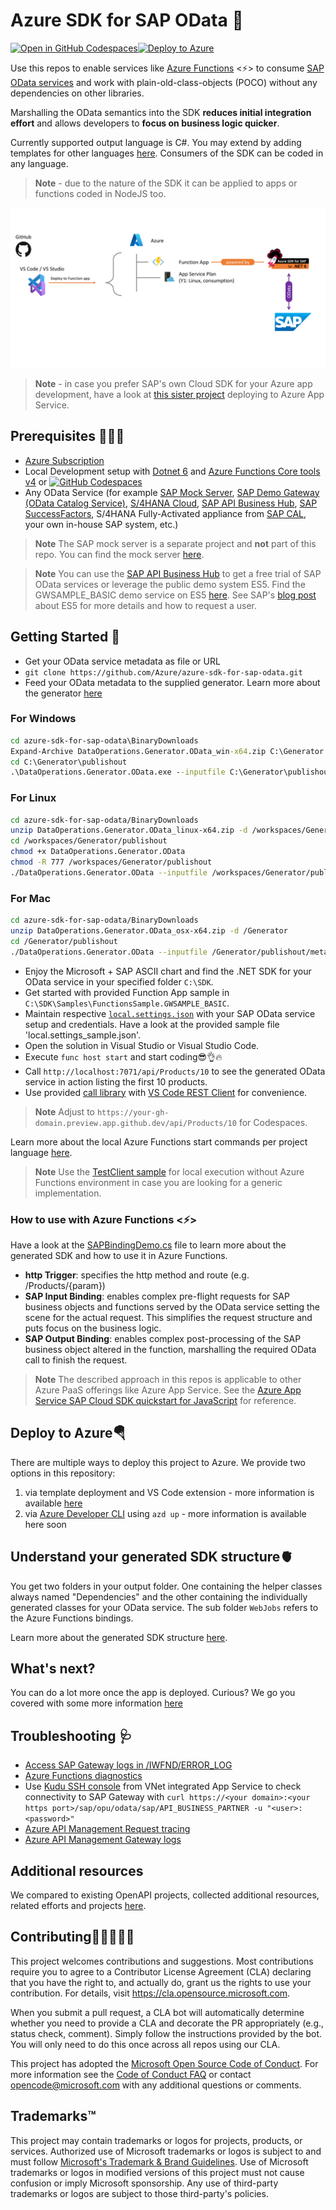 # Azure SDK for SAP OData 🚀

[![Open in GitHub Codespaces](https://github.com/codespaces/badge.svg)](https://github.com/codespaces/new?hide_repo_select=true&ref=main&repo=578517335)[![Deploy to Azure](https://aka.ms/deploytoazurebutton)](https://portal.azure.com/#create/Microsoft.Template/uri/https%3A%2F%2Fraw.githubusercontent.com%2FAzure%2Fazure-sdk-for-sap-odata%2Fmain%2Fbuildandpublish%2Fazuredeploy.json)

Use this repos to enable services like [Azure Functions](https://learn.microsoft.com/azure/azure-functions/functions-overview) <⚡> to consume [SAP OData services](https://api.sap.com/products/SAPS4HANA/apis/ODATA) and work with plain-old-class-objects (POCO) without any dependencies on other libraries.

Marshalling the OData semantics into the SDK **reduces initial integration effort** and allows developers to **focus on business logic quicker**.

Currently supported output language is C#. You may extend by adding templates for other languages [here](DataOperations.Generator.OData/Templates). Consumers of the SDK can be coded in any language.

> **Note** - due to the nature of the SDK it can be applied to apps or functions coded in NodeJS too.

![Illustration of the function app flow with the OData SDK](/assets/img/function-app-overview.png)

> **Note** - in case you prefer SAP's own Cloud SDK for your Azure app development, have a look at [this sister project](https://github.com/Azure-Samples/app-service-javascript-sap-cloud-sdk-quickstart) deploying to Azure App Service.

## Prerequisites 👨🏾‍🎓

- [Azure Subscription](https://azure.microsoft.com/free/)
- Local Development setup with [Dotnet 6](https://dotnet.microsoft.com/download/dotnet/6.0) and [Azure Functions Core tools v4](https://learn.microsoft.com/azure/azure-functions/functions-run-local?tabs=v4%2Cwindows%2Ccsharp%2Cportal%2Cbash) or [![GitHub Codespaces](https://github.com/codespaces/badge.svg)](https://github.com/codespaces/new?hide_repo_select=true&ref=main&repo=578517335)
- Any OData Service (for example [SAP Mock Server](https://sap.github.io/cloud-s4-sdk-book/pages/mock-odata.html), [SAP Demo Gateway (OData Catalog Service)](https://sapes5.sapdevcenter.com/sap/opu/odata/IWFND/CATALOGSERVICE;v=2/), [S/4HANA Cloud](https://api.sap.com/products/SAPS4HANACloud/apis/ODATAV4), [SAP API Business Hub](https://api.sap.com/), [SAP SuccessFactors](https://api.sap.com/products/SAPSuccessFactors/apis/ODATA), S/4HANA Fully-Activated appliance from [SAP CAL](https://cal.sap.com/), your own in-house SAP system, etc.)

> **Note**
> The SAP mock server is a separate project and **not** part of this repo. You can find the mock server [here](https://sap.github.io/cloud-s4-sdk-book/pages/mock-odata.html).

> **Note**
> You can use the [SAP API Business Hub](https://api.sap.com/) to get a free trial of SAP OData services or leverage the public demo system ES5. Find the GWSAMPLE_BASIC demo service on ES5 [here](https://sapes5.sapdevcenter.com/sap/opu/odata/iwbep/GWSAMPLE_BASIC/$metadata). See SAP's [blog post](https://blogs.sap.com/2017/12/05/new-sap-gateway-demo-system-available/) about ES5 for more details and how to request a user.

## Getting Started 🚀

- Get your OData service metadata as file or URL
- `git clone https://github.com/Azure/azure-sdk-for-sap-odata.git`
- Feed your OData metadata to the supplied generator. Learn more about the generator [here](DataOperations.Generator.OData/README.md)

### For Windows

```cmd
cd azure-sdk-for-sap-odata\BinaryDownloads
Expand-Archive DataOperations.Generator.OData_win-x64.zip C:\Generator
cd C:\Generator\publishout
.\DataOperations.Generator.OData.exe --inputfile C:\Generator\publishout\metadata.xml --outputfolder C:\SDK --templatefolder C:\Generator\publishout\Templates --samples true
```

### For Linux

```bash
cd azure-sdk-for-sap-odata/BinaryDownloads
unzip DataOperations.Generator.OData_linux-x64.zip -d /workspaces/Generator
cd /workspaces/Generator/publishout
chmod +x DataOperations.Generator.OData
chmod -R 777 /workspaces/Generator/publishout
./DataOperations.Generator.OData --inputfile /workspaces/Generator/publishout/metadata.xml --outputfolder /workspaces/SDK --templatefolder /workspaces/Generator/publishout/Templates --samples true
```

### For Mac

```bash
cd azure-sdk-for-sap-odata/BinaryDownloads
unzip DataOperations.Generator.OData_osx-x64.zip -d /Generator
cd /Generator/publishout
./DataOperations.Generator.OData --inputfile /Generator/publishout/metadata.xml --outputfolder /SDK --templatefolder /Generator/publishout/Templates --samples true
```

- Enjoy the Microsoft + SAP ASCII chart and find the .NET SDK for your OData service in your specified folder `C:\SDK`.
- Get started with provided Function App sample in `C:\SDK\Samples\FunctionsSample.GWSAMPLE_BASIC`.
- Maintain respective [`local.settings.json`](/Samples/FunctionsSample.GWSAMPLE_BASIC/local.settings_sample.json) with your SAP OData service setup and credentials. Have a look at the provided sample file 'local.settings_sample.json'.
- Open the solution in Visual Studio or Visual Studio Code.
- Execute `func host start` and start coding😎👌🔥
- Call `http://localhost:7071/api/Products/10` to see the generated OData service in action listing the first 10 products.
- Use provided [call library](Samples/FunctionsSample.GWSAMPLE_BASIC/odata-product-sample.http) with [VS Code REST Client](https://marketplace.visualstudio.com/items?itemName=humao.rest-client) for convenience.

> **Note**
> Adjust to `https://your-gh-domain.preview.app.github.dev/api/Products/10` for Codespaces.

Learn more about the local Azure Functions start commands per project language [here](https://learn.microsoft.com/azure/azure-functions/functions-run-local?tabs=v4%2Cwindows%2Ccsharp%2Cportal%2Cbash#start).

> **Note**
> Use the [TestClient sample](/Samples/TestClientSample.GWSAMPLE_BASIC/) for local execution without Azure Functions environment in case you are looking for a generic implementation.

### How to use with Azure Functions <⚡>

Have a look at the [SAPBindingDemo.cs](Samples/FunctionsSample.GWSAMPLE_BASIC/SAPBindingDemo.cs) file to learn more about the generated SDK and how to use it in Azure Functions.

- **http Trigger**: specifies the http method and route (e.g. /Products/{param})
- **SAP Input Binding**: enables complex pre-flight requests for SAP business objects and functions served by the OData service setting the scene for the actual request. This simplifies the request structure and puts focus on the business logic.
- **SAP Output Binding**: enables complex post-processing of the SAP business object altered in the function, marshalling the required OData call to finish the request.

> **Note**
> The described approach in this repos is applicable to other Azure PaaS offerings like Azure App Service. See the [Azure App Service SAP Cloud SDK quickstart for JavaScript](https://github.com/Azure-Samples/app-service-javascript-sap-cloud-sdk-quickstart) for reference.

## Deploy to Azure🪂

There are multiple ways to deploy this project to Azure. We provide two options in this repository:

1. via template deployment and VS Code extension - more information is available [here](documentation/DEPLOYMENT-VSCODE.md)
2. via [Azure Developer CLI](https://learn.microsoft.com/azure/developer/azure-developer-cli/overview) using `azd up`  - more information is available here soon

## Understand your generated SDK structure🫀

You get two folders in your output folder. One containing the helper classes always named "Dependencies" and the other containing the individually generated classes for your OData service. The sub folder `WebJobs` refers to the Azure Functions bindings.

Learn more about the generated SDK structure [here](/DataOperations.Generator.OData/README.md).

## What's next?

You can do a lot more once the app is deployed. Curious? We go you covered with some more information [here](documentation/WHATS-NEXT.md)

## Troubleshooting 🩺

- [Access SAP Gateway logs in /IWFND/ERROR_LOG](https://wiki.scn.sap.com/wiki/display/ABAPConn/SAP+Gateway+Error+Log)
- [Azure Functions diagnostics](https://docs.microsoft.com/azure/app-service/troubleshoot-diagnostic-logs)
- Use [Kudu SSH console](https://learn.microsoft.com/azure/app-service/resources-kudu) from VNet integrated App Service to check connectivity to SAP Gateway with `curl https://<your domain>:<your https port>/sap/opu/odata/sap/API_BUSINESS_PARTNER -u "<user>:<password>"`
- [Azure API Management Request tracing](https://learn.microsoft.com/azure/api-management/api-management-howto-api-inspector)
- [Azure API Management Gateway logs](https://learn.microsoft.com/azure/api-management/api-management-howto-use-azure-monitor#view-diagnostic-data-in-azure-monitor)

## Additional resources

We compared to existing OpenAPI projects, collected additional resources, related efforts and projects [here](documentation/ADDITIONAL-RESOURCES.md).

## Contributing👩🏼‍🤝‍👨🏽

This project welcomes contributions and suggestions.  Most contributions require you to agree to a Contributor License Agreement (CLA) declaring that you have the right to, and actually do, grant us the rights to use your contribution. For details, visit https://cla.opensource.microsoft.com.

When you submit a pull request, a CLA bot will automatically determine whether you need to provide a CLA and decorate the PR appropriately (e.g., status check, comment). Simply follow the instructions provided by the bot. You will only need to do this once across all repos using our CLA.

This project has adopted the [Microsoft Open Source Code of Conduct](https://opensource.microsoft.com/codeofconduct/). For more information see the [Code of Conduct FAQ](https://opensource.microsoft.com/codeofconduct/faq/) or contact [opencode@microsoft.com](mailto:opencode@microsoft.com) with any additional questions or comments.

## Trademarks™

This project may contain trademarks or logos for projects, products, or services. Authorized use of Microsoft trademarks or logos is subject to and must follow [Microsoft's Trademark & Brand Guidelines](https://www.microsoft.com/legal/intellectualproperty/trademarks/usage/general). Use of Microsoft trademarks or logos in modified versions of this project must not cause confusion or imply Microsoft sponsorship. Any use of third-party trademarks or logos are subject to those third-party's policies.

